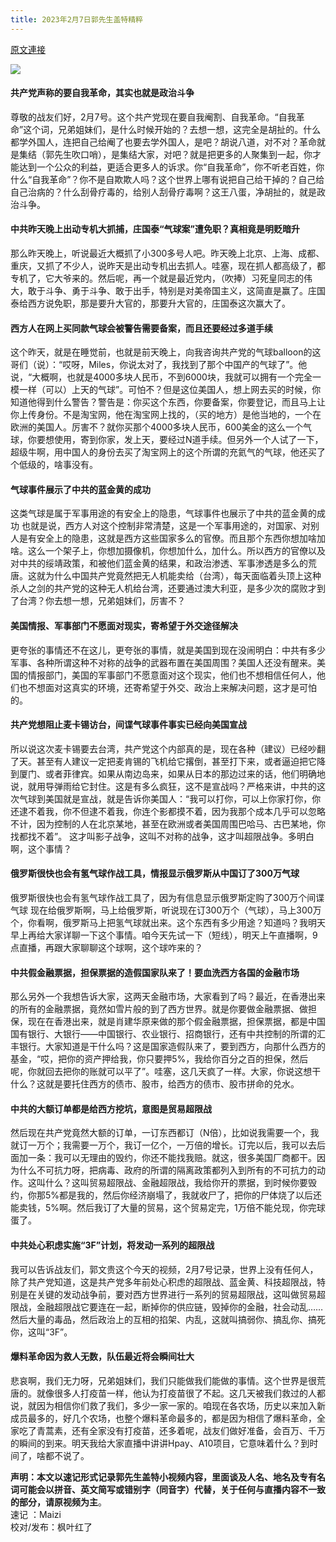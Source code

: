 ```yaml
---
title: 2023年2月7日郭先生盖特精粹
---
```


[原文連接](https://gnews.org/ThreadView/53804576)


![](https://i.imgur.com/x79ADwY.jpg)

#### 共产党声称的要自我革命，其实也就是政治斗争

尊敬的战友们好，2月7号。这个共产党现在要自我阉割、自我革命。“自我革命”这个词，兄弟姐妹们，是什么时候开始的？去想一想，这完全是胡扯的。什么都学外国人，连把自己给阉了也要去学外国人，是吧？胡说八道，对不对？革命就是集结（郭先生吹口哨），是集结大家，对吧？就是把更多的人聚集到一起，你才能达到一个公众的利益，更适合更多人的诉求。你“自我革命”，你不听老百姓，你什么“自我革命”？你不是自欺欺人吗？这个世界上哪有说把自己给干掉的？自己给自己治病的？什么刮骨疗毒的，给别人刮骨疗毒啊？这王八蛋，净胡扯的，就是政治斗争。

#### 中共昨天晚上出动专机大抓捕，庄国泰“气球案”遭免职？真相竟是明贬暗升


那么昨天晚上，听说最近大概抓了小300多号人吧。昨天晚上北京、上海、成都、重庆，又抓了不少人，说昨天是出动专机出去抓人。哇塞，现在抓人都高级了，都专机了，它大爷来的。然后呢，再一个就是最近党内，（吹捧）习死皇同志的伟大，敢于斗争、勇于斗争、敢于出手，特别是对美帝国主义，这简直是赢了。庄国泰给西方说免职，那是要升大官的，那要升大官的，庄国泰这次赢大了。
#### 西方人在网上买同款气球会被警告需要备案，而且还要经过多道手续

这个昨天，就是在睡觉前，也就是前天晚上，向我咨询共产党的气球balloon的这哥们（说）：“哎呀，Miles，你说太对了，我找到了那个中国产的气球了”。他说，“大概啊，也就是4000多块人民币，不到6000块，我就可以拥有一个完全一模一样（可以）上天的气球”。可怕不？但是这位美国人，想上网去买的时候，你知道他得到什么警告？警告是：你买这个东西，你要备案，你要登记，而且马上让你上传身份。不是淘宝网，他在淘宝网上找的，（买的地方）是他当地的，一个在欧洲的美国人。厉害不？就你买那个4000多块人民币，600美金的这么一个气球，你要想使用，寄到你家，发上天，要经过N道手续。但另外一个人试了一下，超级牛啊，用中国人的身份去买了淘宝网上的这个所谓的充氦气的气球，他还买了个低级的，啥事没有。

#### 气球事件展示了中共的蓝金黄的成功
这类气球是属于军事用途的有安全上的隐患，气球事件也展示了中共的蓝金黄的成功 也就是说，西方人对这个控制非常清楚，这是一个军事用途的，对国家、对别人是有安全上的隐患，这就是西方这些国家多么的官僚。而且那个东西你想加啥加啥。这么一个架子上，你想加摄像机，你想加什么，加什么。所以西方的官僚以及对中共的绥靖政策，和被他们蓝金黄的结果，和政治渗透、军事渗透是多么的荒唐。这就为什么中国共产党竟然把无人机能卖给（台湾），每天面临着头顶上这种杀人之剑的共产党的这种无人机给台湾，还要通过澳大利亚，是多少次的腐败才到了台湾？你去想一想，兄弟姐妹们，厉害不？
#### 美国情报、军事部门不愿面对现实，寄希望于外交途径解决
更夸张的事情还不在这儿，更夸张的事情，就是美国到现在没闹明白：中共有多少军事、各种所谓这种不对称的战争的武器布置在美国周围？美国人还没有醒来。美国的情报部门，美国的军事部门不愿意面对这个现实，他们也不想相信任何人，他们也不想面对这真实的环境，还寄希望于外交、政治上来解决问题，这才是可怕的。
#### 共产党想阻止麦卡锡访台，间谍气球事件事实已经向美国宣战
所以说这次麦卡锡要去台湾，共产党这个内部真的是，现在各种（建议）已经吵翻了天。甚至有人建议一定把麦肯锡的飞机给它撂倒，甚至打下来，或者逼迫把它降到厦门、或者菲律宾。如果从南边岛来，如果从日本的那边过来的话，他们明确地说，就用导弹雨给它封住。这是有多么疯狂，这不是宣战吗？严格来讲，中共的这次气球到美国就是宣战，就是告诉你美国人：“我可以打你，可以上你家打你，你还逮不着我，你不但逮不着我，你连个影都摸不着，因为我那个成本几乎可以忽略不计，因为控制的人在北京某地，甚至在欧洲或者美国周围巴哈马、古巴某地，你找都找不着”。 这才叫影子战争，这叫不对称的战争，这才叫超限战争。多明白啊，这个事情？
#### 俄罗斯很快也会有氢气球作战工具，情报显示俄罗斯从中国订了300万气球

俄罗斯很快也会有氢气球作战工具了，因为有信息显示俄罗斯定购了300万个间谍气球 现在给俄罗斯啊，马上给俄罗斯，听说现在订300万个（气球），马上300万个，你看啊，俄罗斯马上把氢气球就出来。这个东西有多少用途？知道吗？我明天早上再给大家详聊一下这个事情。咱今天先试一下（短线），明天上午直播啊，9点直播，再跟大家聊聊这个球啊，这个球咋来的？
#### 中共假金融票据，担保票据的造假国家队来了！要血洗西方各国的金融市场
那么另外一个我想告诉大家，这两天金融市场，大家看到了吗？最近，在香港出来的所有的金融票据，竟然如雪片般的到了西方世界。就是你要做金融票据、做担保，现在在香港出来，就是肖建华原来做的那个假金融票据，担保票据，都是中国国有银行、大银行——中国银行、农业银行、招商银行，还有中共控制的所谓的汇丰银行。大家知道是干什么吗？这是国家造假队来了，要到西方，向那什么西方的基金，“哎，把你的资产押给我，你只要押5%，我给你百分之百的担保，然后呢，你就回去把你的账就可以平了”。哇塞，这几天疯了一样。大家，你说这想干什么？这就是要托住西方的债市、股市，给西方的债市、股市拼命的兑水。
#### 中共的大额订单都是给西方挖坑，意图是贸易超限战
然后现在共产党竟然大额的订单，一订东西都订（N倍），比如说我需要一个，我就订一万个；我需要一万个，我订一亿个，一万倍的增长。订完以后，我可以去后面加一条：我可以无理由的毁约，你还不能找我赔。就这，很多美国厂商都干。因为什么不可抗力呀，把病毒、政府的所谓的隔离政策都列入到所有的不可抗力的动作。这叫什么？这叫贸易超限战、金融超限战，我给你开的票据，到时候你要毁约，你那5%都是我的，然后你经济崩塌了，我就收尸了，把你的尸体烧了以后还能卖钱，5%啊。然后我订了大量的贸易，这个贸易定完，1万倍不能兑现，你完球蛋了。
#### 中共处心积虑实施“3F”计划，将发动一系列的超限战
我可以告诉战友们，郭文贵这个今天的视频，2月7号记录，世界上没有任何人，除了共产党知道，这是共产党多年前处心积虑的超限战、蓝金黄、科技超限战，特别是在关键的发动战争前，要对西方世界进行一系列的贸易超限战，这叫做贸易超限战，金融超限战它要连在一起，断掉你的供应链，毁掉你的金融，社会动乱……然后大量的毒品，然后政治上的互相的掐架、内乱，这就叫搞弱你、搞乱你、搞死你，这叫“3F”。
#### 爆料革命因为救人无数，队伍最近将会瞬间壮大
悲哀啊，我们无力呀，兄弟姐妹们，我们只能做我们能做的事情。这个世界是很荒唐的。就像很多人打疫苗一样，他认为打疫苗很了不起。这几天被我们救过的人都说，就因为相信你们救了我们，多少一家一家的。咱现在各农场，历史以来加入新成员最多的，好几个农场，也整个爆料革命最多的，都是因为相信了爆料革命，全家吃了青蒿素，还有全家没有打疫苗，还多着呢，战友们做好准备，会百万、千万的瞬间的到来。明天我给大家直播中讲讲Hpay、A10项目，它意味着什么？到时间了，啥都不说了。

**声明：本文以速记形式记录郭先生盖特小视频内容，里面谈及人名、地名及专有名词可能会以拼音、英文简写或错别字（同音字）代替，关于任何与直播内容不一致的部分，请原视频为主**。  
速记 ：Maizi  
校对/发布：枫叶红了
